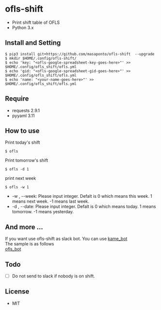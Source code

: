 # ofls-shift
- Print shift table of OFLS
- Python 3.x

## Install and Setting

```
$ pip3 install git+https://github.com/masaponto/ofls-shift  --upgrade
$ mkdir $HOME/.config/ofls-shift/
$ echo 'key: "<ofls-google-spreadsheet-key-goes-here>"' >> $HOME/.config/ofls_shift/ofls.yml
$ echo 'gid: "<ofls-google-spreadsheet-gid-goes-here>"' >> $HOME/.config/ofls_shift/ofls.yml
$ echo 'name: "<your-name-goes-here>"' >> $HOME/.config/ofls_shift/ofls.yml
```

## Require
- requests 2.9.1
- pyyaml 3.11

## How to use
Print today's shift  
```
$ ofls
```  

Print tomorrow's shift  
```
$ ofls -d 1
```  

print next week  
```
$ ofls -w 1
```

- \-w , \--week: Please input integer. Defalt is 0 which means this week. 1 means next week. -1 means last week.
- \-d , \--date: Please input integer. Defalt is 0 which means today. 1 means tomorrow. -1 means yesterday.


## And more ...
If you want use ofls-shift as slack bot. You can use [kame_bot](https://github.com/masaponto/kamebot)  
The sample is as follows  
[ofls_bot](https://gist.github.com/masaponto/7057bd59d07a236b463299c08fd616c5)  

## Todo
- [ ] Do not send to slack if nobody is on shift.

## License
- MIT
